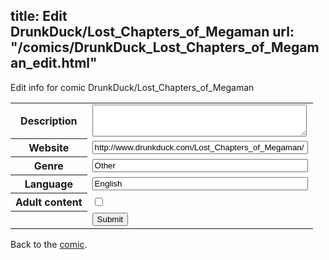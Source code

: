 title: Edit DrunkDuck/Lost_Chapters_of_Megaman
url: "/comics/DrunkDuck_Lost_Chapters_of_Megaman_edit.html"
---
Edit info for comic DrunkDuck/Lost_Chapters_of_Megaman

<form name="comic" action="http://gaepostmail.appspot.com/comic/" method="post">
<table class="comicinfo">
<tr>
<th>Description</th><td><textarea name="description" cols="40" rows="3"></textarea></td>
</tr>
<tr>
<th>Website</th><td><input type="text" name="url" value="http://www.drunkduck.com/Lost_Chapters_of_Megaman/" size="40"/></td>
</tr>
<tr>
<th>Genre</th><td><input type="text" name="genre" value="Other" size="40"/></td>
</tr>
<tr>
<th>Language</th><td><input type="text" name="language" value="English" size="40"/></td>
</tr>
<tr>
<th>Adult content</th><td><input type="checkbox" name="adult" value="adult" /></td>
</tr>
<tr>
<th></th><td>
<input type="hidden" name="comic" value="DrunkDuck_Lost_Chapters_of_Megaman" />
<input type="submit" name="submit" value="Submit" />
</td>
</tr>
</table>
</form>

Back to the [comic](DrunkDuck_Lost_Chapters_of_Megaman.html).
